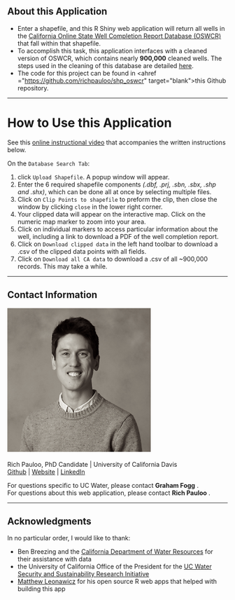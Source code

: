 ## About this Application

* Enter a shapefile, and this R Shiny web application will return all wells in the <a href="https://water.ca.gov/Programs/Groundwater-Management/Wells" target="_blank">California Online State Well Completion Report Database (OSWCR)</a> that fall within that shapefile.  
* To accomplish this task, this application interfaces with a cleaned version of OSWCR, which contains nearly **900,000** cleaned wells. The steps used in the cleaning of this database are detailed [here](https://richpauloo.github.io/oswcr_1.html).
* The code for this project can be found in <ahref ="https://github.com/richpauloo/shp_oswcr" target="blank">this Github repository</a>.

***

# How to Use this Application

See this <a href = "https://youtu.be/DyF8WXNVZ-A">online instructional video</a> that accompanies the written instructions below.  

On the `Database Search Tab`:  

1. click `Upload Shapefile`. A popup window will appear.  
2. Enter the 6 required shapefile components *(.dbf, .prj, .sbn, .sbx, .shp and .shx)*, which can be done all at once by selecting multiple files.  
3. Click on `Clip Points to shapefile` to preform the clip, then close the window by clicking `close` in the lower right corner.  
4. Your clipped data will appear on the interactive map. Click on the numeric map marker to zoom into your area.  
5. Click on individual markers to access particular information about the well, including a link to download a PDF of the well completion report.  
6. Click on `Download clipped data` in the left hand toolbar to download a .csv of the clipped data points with all fields.  
7. Click on `Download all CA data` to download a .csv of all ~900,000 records. This may take a while.  


***  

## Contact Information

![](profile_pic.png) <br/> <br/>
Rich Pauloo, PhD Candidate | University of California Davis <br/>
<a href = "http://github.com/richpauloo" target = "blank">Github</a> | <a href ="https://richpauloo.github.io" target="blank">Website</a> | <a href ="https://www.linkedin.com/in/rpauloo" target="blank">LinkedIn</a>  

For questions specific to UC Water, please contact **Graham Fogg** <gefogg at ucdavis dot edu>.  
For questions about this web application, please contact **Rich Pauloo** <richpauloo at gmail dot com>.    

***

## Acknowledgments

In no particular order, I would like to thank:  

* Ben Breezing and the <a href = "https://water.ca.gov/" target="blank">California Department of Water Resources</a> for their assistance with data  
* the University of California Office of the President for the <a href = "http://ucwater.org/" target = "blank">UC Water Security and Sustainability Research Initiative</a>  
* <a href = "https://leonawicz.github.io/" target="blank">Matthew Leonawicz</a> for his open source R web apps that helped with building this app    


